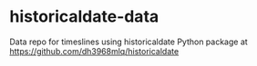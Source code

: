 # historicaldate-data

Data repo for timeslines using historicaldate Python package 
at https://github.com/dh3968mlq/historicaldate
